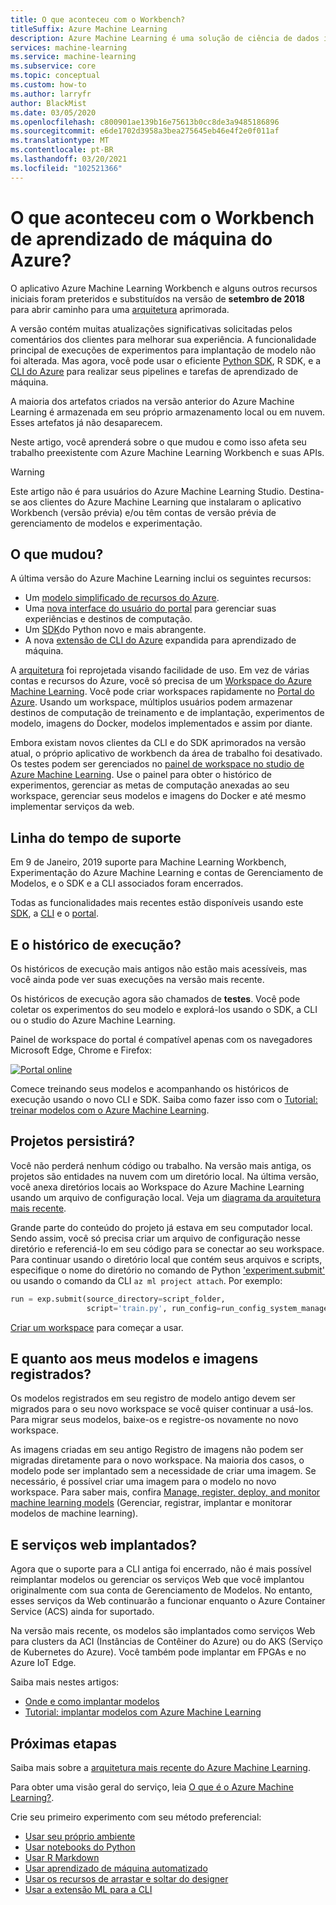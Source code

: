 ```yaml
---
title: O que aconteceu com o Workbench?
titleSuffix: Azure Machine Learning
description: Azure Machine Learning é uma solução de ciência de dados integrada para modelar e implantar aplicativos ML em escala de nuvem. O recurso Workbench foi desativado.
services: machine-learning
ms.service: machine-learning
ms.subservice: core
ms.topic: conceptual
ms.custom: how-to
ms.author: larryfr
author: BlackMist
ms.date: 03/05/2020
ms.openlocfilehash: c800901ae139b16e75613b0cc8de3a9485186896
ms.sourcegitcommit: e6de1702d3958a3bea275645eb46e4f2e0f011af
ms.translationtype: MT
ms.contentlocale: pt-BR
ms.lasthandoff: 03/20/2021
ms.locfileid: "102521366"
---
```

# <a name="what-happened-to-azure-machine-learning-workbench"></a>O que aconteceu com o Workbench de aprendizado de máquina do Azure?

O aplicativo Azure Machine Learning Workbench e alguns outros recursos iniciais foram preteridos e substituídos na versão de **setembro de 2018** para abrir caminho para uma [arquitetura](concept-azure-machine-learning-architecture.md) aprimorada.

A versão contém muitas atualizações significativas solicitadas pelos comentários dos clientes para melhorar sua experiência. A funcionalidade principal de execuções de experimentos para implantação de modelo não foi alterada. Mas agora, você pode usar o eficiente <a href="/python/api/overview/azure/ml/intro" target="_blank">Python SDK</a>, R SDK, e a [CLI do Azure](reference-azure-machine-learning-cli.md) para realizar seus pipelines e tarefas de aprendizado de máquina.

A maioria dos artefatos criados na versão anterior do Azure Machine Learning é armazenada em seu próprio armazenamento local ou em nuvem. Esses artefatos já não desaparecem.

Neste artigo, você aprenderá sobre o que mudou e como isso afeta seu trabalho preexistente com Azure Machine Learning Workbench e suas APIs.

>[!Warning]
>Este artigo não é para usuários do Azure Machine Learning Studio. Destina-se aos clientes do Azure Machine Learning que instalaram o aplicativo Workbench (versão prévia) e/ou têm contas de versão prévia de gerenciamento de modelos e experimentação.


## <a name="what-changed"></a>O que mudou?

A última versão do Azure Machine Learning inclui os seguintes recursos:
+ Um [modelo simplificado de recursos do Azure](concept-azure-machine-learning-architecture.md).
+ Uma [nova interface do usuário do portal](how-to-track-experiments.md) para gerenciar suas experiências e destinos de computação.
+ Um <a href="/python/api/overview/azure/ml/intro" target="_blank">SDK</a>do Python novo e mais abrangente.
+ A nova [extensão de CLI do Azure](reference-azure-machine-learning-cli.md) expandida para aprendizado de máquina.

A [arquitetura](concept-azure-machine-learning-architecture.md) foi reprojetada visando facilidade de uso. Em vez de várias contas e recursos do Azure, você só precisa de um [Workspace do Azure Machine Learning](concept-workspace.md). Você pode criar workspaces rapidamente no [Portal do Azure](how-to-manage-workspace.md). Usando um workspace, múltiplos usuários podem armazenar destinos de computação de treinamento e de implantação, experimentos de modelo, imagens do Docker, modelos implementados e assim por diante.

Embora existam novos clientes da CLI e do SDK aprimorados na versão atual, o próprio aplicativo de workbench da área de trabalho foi desativado. Os testes podem ser gerenciados no [painel de workspace no studio de Azure Machine Learning](how-to-monitor-view-training-logs.md#view-the-experiment-in-the-web-portal). Use o painel para obter o histórico de experimentos, gerenciar as metas de computação anexadas ao seu workspace, gerenciar seus modelos e imagens do Docker e até mesmo implementar serviços da web.

<a name="timeline"></a>

## <a name="support-timeline"></a>Linha do tempo de suporte

Em 9 de Janeiro, 2019 suporte para Machine Learning Workbench, Experimentação do Azure Machine Learning e contas de Gerenciamento de Modelos, e o SDK e a CLI associados foram encerrados.

Todas as funcionalidades mais recentes estão disponíveis usando este <a href="/python/api/overview/azure/ml/intro" target="_blank">SDK</a>, a [CLI](reference-azure-machine-learning-cli.md) e o [portal](how-to-manage-workspace.md).

## <a name="what-about-run-histories"></a>E o histórico de execução?

Os históricos de execução mais antigos não estão mais acessíveis, mas você ainda pode ver suas execuções na versão mais recente.

Os históricos de execução agora são chamados de **testes**. Você pode coletar os experimentos do seu modelo e explorá-los usando o SDK, a CLI ou o studio do Azure Machine Learning.

Painel de workspace do portal é compatível apenas com os navegadores Microsoft Edge, Chrome e Firefox:

[![Portal online](./media/overview-what-happened-to-workbench/image001.png)](./media/overview-what-happened-to-workbench/image001.png#lightbox)

Comece treinando seus modelos e acompanhando os históricos de execução usando o novo CLI e SDK. Saiba como fazer isso com o [Tutorial: treinar modelos com o Azure Machine Learning](tutorial-train-models-with-aml.md).

## <a name="will-projects-persist"></a>Projetos persistirá?

Você não perderá nenhum código ou trabalho. Na versão mais antiga, os projetos são entidades na nuvem com um diretório local. Na última versão, você anexa diretórios locais ao Workspace do Azure Machine Learning usando um arquivo de configuração local. Veja um [diagrama da arquitetura mais recente](concept-azure-machine-learning-architecture.md).

Grande parte do conteúdo do projeto já estava em seu computador local. Sendo assim, você só precisa criar um arquivo de configuração nesse diretório e referenciá-lo em seu código para se conectar ao seu workspace. Para continuar usando o diretório local que contém seus arquivos e scripts, especifique o nome do diretório no comando de Python ['experiment.submit'](/python/api/azureml-core/azureml.core.experiment.experiment) ou usando o comando da CLI `az ml project attach`.  Por exemplo:
```python
run = exp.submit(source_directory=script_folder,
                 script='train.py', run_config=run_config_system_managed)
```

[Criar um workspace](how-to-manage-workspace.md) para começar a usar.

## <a name="what-about-my-registered-models-and-images"></a>E quanto aos meus modelos e imagens registrados?

Os modelos registrados em seu registro de modelo antigo devem ser migrados para o seu novo workspace se você quiser continuar a usá-los. Para migrar seus modelos, baixe-os e registre-os novamente no novo workspace.

As imagens criadas em seu antigo Registro de imagens não podem ser migradas diretamente para o novo workspace. Na maioria dos casos, o modelo pode ser implantado sem a necessidade de criar uma imagem. Se necessário, é possível criar uma imagem para o modelo no novo workspace. Para saber mais, confira [Manage, register, deploy, and monitor machine learning models](concept-model-management-and-deployment.md) (Gerenciar, registrar, implantar e monitorar modelos de machine learning).

## <a name="what-about-deployed-web-services"></a>E serviços web implantados?

Agora que o suporte para a CLI antiga foi encerrado, não é mais possível reimplantar modelos ou gerenciar os serviços Web que você implantou originalmente com sua conta de Gerenciamento de Modelos. No entanto, esses serviços da Web continuarão a funcionar enquanto o Azure Container Service (ACS) ainda for suportado.

Na versão mais recente, os modelos são implantados como serviços Web para clusters da ACI (Instâncias de Contêiner do Azure) ou do AKS (Serviço de Kubernetes do Azure). Você também pode implantar em FPGAs e no Azure IoT Edge.

Saiba mais nestes artigos:
+ [Onde e como implantar modelos](how-to-deploy-and-where.md)
+ [Tutorial: implantar modelos com Azure Machine Learning](tutorial-deploy-models-with-aml.md)

## <a name="next-steps"></a>Próximas etapas

Saiba mais sobre a [arquitetura mais recente do Azure Machine Learning](concept-azure-machine-learning-architecture.md).

Para obter uma visão geral do serviço, leia [O que é o Azure Machine Learning?](overview-what-is-azure-ml.md).

Crie seu primeiro experimento com seu método preferencial:

  + [Usar seu próprio ambiente](tutorial-1st-experiment-sdk-setup-local.md)
  + [Usar notebooks do Python](tutorial-1st-experiment-sdk-setup.md)
  + [Usar R Markdown](https://github.com/Azure/azureml-sdk-for-r) 
  + [Usar aprendizado de máquina automatizado](tutorial-designer-automobile-price-train-score.md) 
  + [Usar os recursos de arrastar e soltar do designer](tutorial-first-experiment-automated-ml.md) 
  + [Usar a extensão ML para a CLI](tutorial-train-deploy-model-cli.md)
